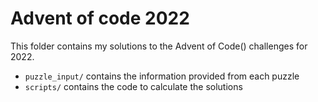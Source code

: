 # Advent of code 2022

This folder contains my solutions to the Advent of Code() challenges for 2022.

* `puzzle_input/` contains the information provided from each puzzle
* `scripts/` contains the code to calculate the solutions
